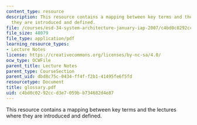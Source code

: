 ```yaml
---
content_type: resource
description: This resource contains a mapping between key terms and the lectures where
  they are introduced and defined.
file: /courses/esd-34-system-architecture-january-iap-2007/c4bd0c0292ccd3e7059bb734682d4e87_glossary.pdf
file_size: 48079
file_type: application/pdf
learning_resource_types:
- Lecture Notes
license: https://creativecommons.org/licenses/by-nc-sa/4.0/
ocw_type: OCWFile
parent_title: Lecture Notes
parent_type: CourseSection
parent_uid: dbd8c75c-0434-ff4f-f2b1-41495fe6f5fd
resourcetype: Document
title: glossary.pdf
uid: c4bd0c02-92cc-d3e7-059b-b734682d4e87
---
```

This resource contains a mapping between key terms and the lectures where they are introduced and defined.